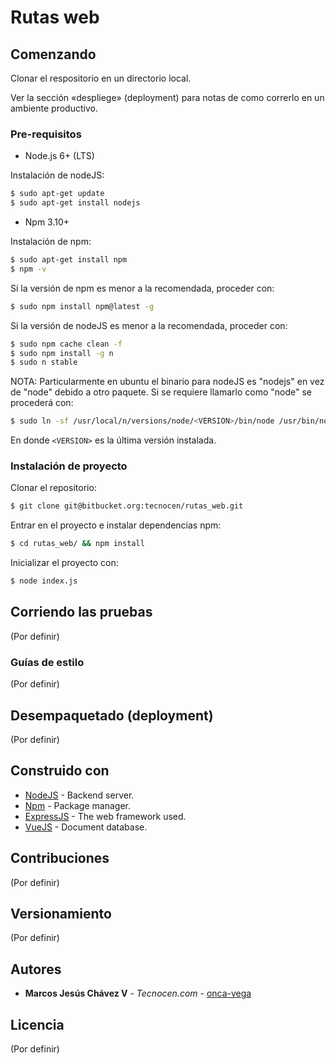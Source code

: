 Rutas web
============

## Comenzando

Clonar el respositorio en un directorio local.

Ver la sección «despliege» (deployment) para notas de como correrlo en un ambiente productivo.

### Pre-requisitos

- Node.js 6+ (LTS)

Instalación de nodeJS:

```bash
$ sudo apt-get update
$ sudo apt-get install nodejs
```

- Npm 3.10+

Instalación de npm:

```bash
$ sudo apt-get install npm
$ npm -v
```

Si la versión de npm es menor a la recomendada, proceder con:

```bash
$ sudo npm install npm@latest -g
```

Si la versión de nodeJS es menor a la recomendada, proceder con:

```bash
$ sudo npm cache clean -f
$ sudo npm install -g n
$ sudo n stable
```

NOTA: Particularmente en ubuntu el binario para nodeJS es "nodejs" en vez de "node" debido a otro paquete. 
Si se requiere llamarlo como "node" se procederá con:

```bash
$ sudo ln -sf /usr/local/n/versions/node/<VERSION>/bin/node /usr/bin/nodejs
```
En donde ```<VERSION>``` es la última versión instalada.

### Instalación de proyecto

Clonar el repositorio:

```bash
$ git clone git@bitbucket.org:tecnocen/rutas_web.git
```

Entrar en el proyecto e instalar dependencias npm:

```bash
$ cd rutas_web/ && npm install
```

Inicializar el proyecto con:

```bash
$ node index.js
```

## Corriendo las pruebas

(Por definir)

### Guías de estilo

(Por definir)

## Desempaquetado (deployment)

(Por definir)

## Construido con

* [NodeJS](https://nodejs.org/) - Backend server.
* [Npm](https://www.npmjs.com/) - Package manager.
* [ExpressJS](http://expressjs.com/es/) - The web framework used.
* [VueJS](https://vuejs.org/) - Document database.

## Contribuciones

(Por definir)

## Versionamiento

(Por definir)

## Autores

* **Marcos Jesús Chávez V** - *Tecnocen.com* - [onca-vega](https://github.com/onca-vega)

## Licencia

(Por definir)
